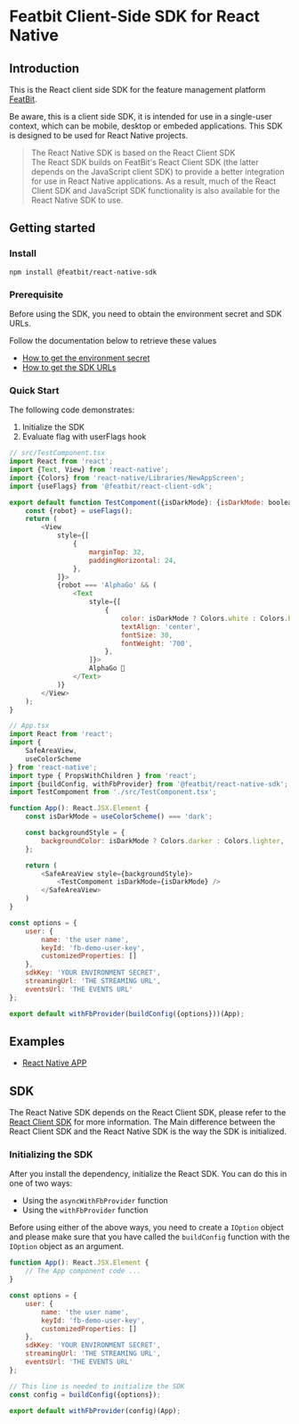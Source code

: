 # Featbit Client-Side SDK for React Native

## Introduction

This is the React client side SDK for the feature management platform [FeatBit](https://www.featbit.co).

Be aware, this is a client side SDK, it is intended for use in a single-user context, which can be mobile, desktop or embeded applications. This SDK is designed to be used for React Native projects.

> The React Native SDK is based on the React Client SDK  
The React SDK builds on FeatBit's React Client SDK (the latter depends on the JavaScript client SDK) to provide a better integration for use in React Native applications. As a result, much of the React Client SDK and JavaScript SDK functionality is also available for the React Native SDK to use.

## Getting started
### Install

```
npm install @featbit/react-native-sdk
```

### Prerequisite

Before using the SDK, you need to obtain the environment secret and SDK URLs.

Follow the documentation below to retrieve these values

- [How to get the environment secret](https://docs.featbit.co/sdk/faq#how-to-get-the-environment-secret)
- [How to get the SDK URLs](https://docs.featbit.co/sdk/faq#how-to-get-the-sdk-urls)

### Quick Start

The following code demonstrates:
1. Initialize the SDK
2. Evaluate flag with userFlags hook

```javascript
// src/TestComponent.tsx
import React from 'react';
import {Text, View} from 'react-native';
import {Colors} from 'react-native/Libraries/NewAppScreen';
import {useFlags} from '@featbit/react-client-sdk';

export default function TestCompoment({isDarkMode}: {isDarkMode: boolean}) {
    const {robot} = useFlags();
    return (
        <View
            style={[
                {
                    marginTop: 32,
                    paddingHorizontal: 24,
                },
            ]}>
            {robot === 'AlphaGo' && (
                <Text
                    style={[
                        {
                            color: isDarkMode ? Colors.white : Colors.black,
                            textAlign: 'center',
                            fontSize: 30,
                            fontWeight: '700',
                        },
                    ]}>
                    AlphaGo 🤖
                </Text>
            )}
        </View>
    );
}

// App.tsx
import React from 'react';
import {
    SafeAreaView,
    useColorScheme
} from 'react-native';
import type { PropsWithChildren } from 'react';
import {buildConfig, withFbProvider} from '@featbit/react-native-sdk';
import TestCompoment from './src/TestComponent.tsx';

function App(): React.JSX.Element {
    const isDarkMode = useColorScheme() === 'dark';

    const backgroundStyle = {
        backgroundColor: isDarkMode ? Colors.darker : Colors.lighter,
    };

    return (
        <SafeAreaView style={backgroundStyle}>
            <TestCompoment isDarkMode={isDarkMode} />
        </SafeAreaView>
    )
}

const options = {
    user: {
        name: 'the user name',
        keyId: 'fb-demo-user-key',
        customizedProperties: []
    },
    sdkKey: 'YOUR ENVIRONMENT SECRET',
    streamingUrl: 'THE STREAMING URL',
    eventsUrl: 'THE EVENTS URL'
};

export default withFbProvider(buildConfig({options}))(App);
```

## Examples

- [React Native APP](./examples/ReactNativeApp)

## SDK

The React Native SDK depends on the React Client SDK, please refer to the [React Client SDK](https://github.com/featbit/featbit-react-client-sdk) for more information.
The Main difference between the React Client SDK and the React Native SDK is the way the SDK is initialized.

### Initializing the SDK
After you install the dependency, initialize the React SDK. You can do this in one of two ways:

- Using the `asyncWithFbProvider` function
- Using the `withFbProvider` function

Before using either of the above ways, you need to create a `IOption` object and please make sure that you have called the `buildConfig` function with the `IOption` object as an argument.

```javascript
function App(): React.JSX.Element {
    // The App component code ...
}

const options = {
    user: {
        name: 'the user name',
        keyId: 'fb-demo-user-key',
        customizedProperties: []
    },
    sdkKey: 'YOUR ENVIRONMENT SECRET',
    streamingUrl: 'THE STREAMING URL',
    eventsUrl: 'THE EVENTS URL'
};

// This line is needed to initialize the SDK
const config = buildConfig({options});

export default withFbProvider(config)(App);

```
